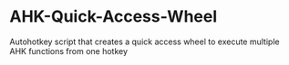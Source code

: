 # AHK-Quick-Access-Wheel
Autohotkey script that creates a quick access wheel to execute multiple AHK functions from one hotkey
